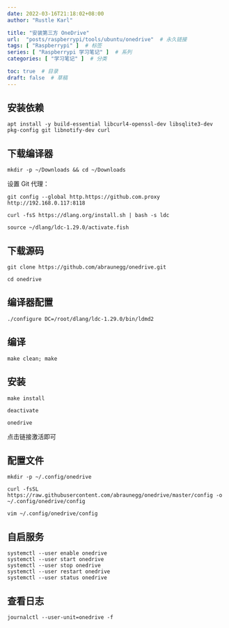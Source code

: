 ```yaml
---
date: 2022-03-16T21:18:02+08:00
author: "Rustle Karl"

title: "安装第三方 OneDrive"
url:  "posts/raspberrypi/tools/ubuntu/onedrive"  # 永久链接
tags: [ "Raspberrypi" ]  # 标签
series: [ "Raspberrypi 学习笔记" ]  # 系列
categories: [ "学习笔记" ]  # 分类

toc: true  # 目录
draft: false  # 草稿
---
```


## 安装依赖

```shell
apt install -y build-essential libcurl4-openssl-dev libsqlite3-dev pkg-config git libnotify-dev curl
```

## 下载编译器

```shell
mkdir -p ~/Downloads && cd ~/Downloads
```

设置 Git 代理：

```shell
git config --global http.https://github.com.proxy http://192.168.0.117:8118
```

```shell
curl -fsS https://dlang.org/install.sh | bash -s ldc
```

```shell
source ~/dlang/ldc-1.29.0/activate.fish
```

## 下载源码

```shell
git clone https://github.com/abraunegg/onedrive.git
```

```shell
cd onedrive
```

## 编译器配置

```shell
./configure DC=/root/dlang/ldc-1.29.0/bin/ldmd2
```

## 编译

```shell
make clean; make
```

## 安装

```shell
make install
```

```shell
deactivate
```

```shell
onedrive
```

点击链接激活即可

## 配置文件

```shell
mkdir -p ~/.config/onedrive
```

```shell
curl -fsSL https://raw.githubusercontent.com/abraunegg/onedrive/master/config -o ~/.config/onedrive/config
```

```shell
vim ~/.config/onedrive/config
```

## 自启服务

```shell
systemctl --user enable onedrive
systemctl --user start onedrive
systemctl --user stop onedrive
systemctl --user restart onedrive
systemctl --user status onedrive
```

## 查看日志

```shell
journalctl --user-unit=onedrive -f
```
